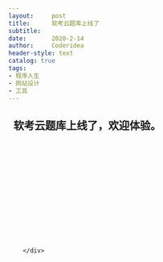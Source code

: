 ```yaml
---
layout:     post
title:      软考云题库上线了
subtitle:   
date:       2020-2-14
author:     Coderidea
header-style: text
catalog: true
tags:
- 程序人生
- 网站设计
- 工具
--- 
```

<div class="postBody">
			<div id="cnblogs_post_body" class="blogpost-body"><h2><strong>  软考云题库上线了，欢迎体验。</strong></h2>
<p>  <img src="https://images2018.cnblogs.com/blog/323522/201805/323522-20180523070432606-93909763.jpg" alt="" /></p>
<p> </p>
<p><img src="https://images2018.cnblogs.com/blog/323522/201805/323522-20180523070447258-1940755334.jpg" alt="" /></p>
<p> </p>
<p><img src="https://images2018.cnblogs.com/blog/323522/201805/323522-20180523070503452-515071356.jpg" alt="" /></p>
<p> </p>
<p><img src="https://images2018.cnblogs.com/blog/323522/201805/323522-20180523070512791-983267565.jpg" alt="" /></p>
<p> </p>
<p><img src="https://images2018.cnblogs.com/blog/323522/201805/323522-20180523070521200-1461336859.jpg" alt="" /></p></div><div id="MySignature"></div>
<div class="clear"></div>
<div id="blog_post_info_block">
<div id="BlogPostCategory"></div>
<div id="EntryTag"></div>
<div id="blog_post_info">
</div>
<div class="clear"></div>
<div id="post_next_prev"></div>
</div>


		</div>